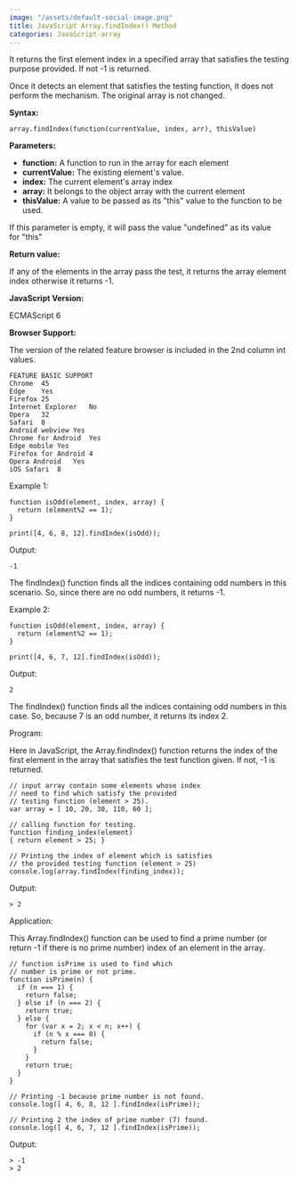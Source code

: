 ```yaml
---
image: "/assets/default-social-image.png"
title: JavaScript Array.findIndex() Method
categories: JavaScript-array
---
```


It returns the first element index in a specified array that satisfies the testing purpose provided. If not -1 is returned.

Once it detects an element that satisfies the testing function, it does not perform the mechanism.
The original array is not changed.

**Syntax:**

`array.findIndex(function(currentValue, index, arr), thisValue)`

**Parameters:**

* **function:** A function to run in the array for each element
* **currentValue:** The existing element's value.
* **index:** The current element's array index
* **array:** It belongs to the object array with the current element
* **thisValue:** A value to be passed as its "this" value to the function to be used.

If this parameter is empty, it will pass the value "undefined" as its value for "this"

**Return value:**

If any of the elements in the array pass the test, it returns the array element index otherwise it returns -1.

**JavaScript Version:**

ECMAScript 6

**Browser Support:**

The version of the related feature browser is included in the 2nd column int values.

```
FEATURE	BASIC SUPPORT
Chrome	45
Edge	Yes
Firefox	25
Internet Explorer	No
Opera	32
Safari	8
Android webview	Yes
Chrome for Android	Yes
Edge mobile	Yes
Firefox for Android	4
Opera Android	Yes
iOS Safari	8
```

Example 1:

```
function isOdd(element, index, array) {
  return (element%2 == 1);
}

print([4, 6, 8, 12].findIndex(isOdd)); 
```

Output:

`-1`

The findIndex() function finds all the indices containing odd numbers in this scenario. So, since there are no odd numbers, it returns -1.

Example 2:

```
function isOdd(element, index, array) {
  return (element%2 == 1);
}

print([4, 6, 7, 12].findIndex(isOdd)); 
```

Output:

`2`

The findIndex() function finds all the indices containing odd numbers in this case. So, because 7 is an odd number, it returns its index 2.

Program:

Here in JavaScript, the Array.findIndex() function returns the index of the first element in the array that satisfies the test function given. If not, -1 is returned.

```
// input array contain some elements whose index 
// need to find which satisfy the provided  
// testing function (element > 25). 
var array = [ 10, 20, 30, 110, 60 ]; 
  
// calling function for testing. 
function finding_index(element)  
{ return element > 25; } 
  
// Printing the index of element which is satisfies 
// the provided testing function (element > 25) 
console.log(array.findIndex(finding_index)); 
```

Output:

`> 2`

Application:

This Array.findIndex() function can be used to find a prime number (or return -1 if there is no prime number) index of an element in the array.

```
// function isPrime is used to find which 
// number is prime or not prime. 
function isPrime(n) { 
  if (n === 1) { 
    return false; 
  } else if (n === 2) { 
    return true; 
  } else { 
    for (var x = 2; x < n; x++) { 
      if (n % x === 0) { 
        return false; 
      } 
    } 
    return true; 
  } 
} 
  
// Printing -1 because prime number is not found. 
console.log([ 4, 6, 8, 12 ].findIndex(isPrime)); 
  
// Printing 2 the index of prime number (7) found. 
console.log([ 4, 6, 7, 12 ].findIndex(isPrime)); 
```

Output:

```
> -1
> 2
```